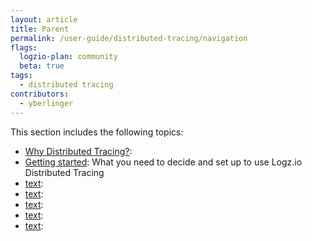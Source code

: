 ```yaml
---
layout: article
title: Parent
permalink: /user-guide/distributed-tracing/navigation
flags:
  logzio-plan: community
  beta: true 
tags:
  - distributed tracing
contributors:
  - yberlinger   
---
```

This section includes the following topics: 
* [Why Distributed Tracing?](/user-guide/distributed-tracing/tracing-overview): 
* [Getting started](/user-guide/distributed-tracing/): What you need to decide and set up to use Logz.io Distributed Tracing
* [text](/user-guide/distributed-tracing/):
* [text](/user-guide/distributed-tracing/):
* [text](/user-guide/distributed-tracing/):
* [text](/user-guide/distributed-tracing/):
* [text](/user-guide/distributed-tracing/):